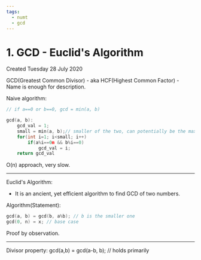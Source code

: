 ```yaml
---
tags:
  - numt
  - gcd
---
```

# 1. GCD - Euclid's Algorithm
Created Tuesday 28 July 2020

GCD(Greatest Common Divisor) - aka HCF(Highest Common Factor) - Name is enough for description.

Naive algorithm:
```cpp
// if a==0 or b==0, gcd = min(a, b)

gcd(a, b):
	gcd_val = 1;
	small = min(a, b);// smaller of the two, can potentially be the max gcd
	for(int i=1; i<small; i++)
		if(a%i==0m && b%i==0)
			gcd_val = i;
	return gcd_val
```

O(n) approach, very slow.

*****

Euclid's Algorithm:

* It is an ancient, yet efficient algorithm to find GCD of two numbers.

Algorithm(Statement):
```cpp
gcd(a, b) = gcd(b, a%b); // b is the smaller one
gcd(0, n) = x; // base case
```
Proof by observation.


*****

Divisor property:
gcd(a,b) = gcd(a-b, b); // holds primarily

